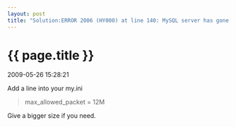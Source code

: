 ```yaml
---
layout: post
title: "Solution:ERROR 2006 (HY000) at line 140: MySQL server has gone away"
---
```


<h1> {{ page.title }} </h1> <p class='meta'>2009-05-26 15:28:21</p>

Add a line into your my.ini
<blockquote>max_allowed_packet = 12M</blockquote>
Give a bigger size if you need.